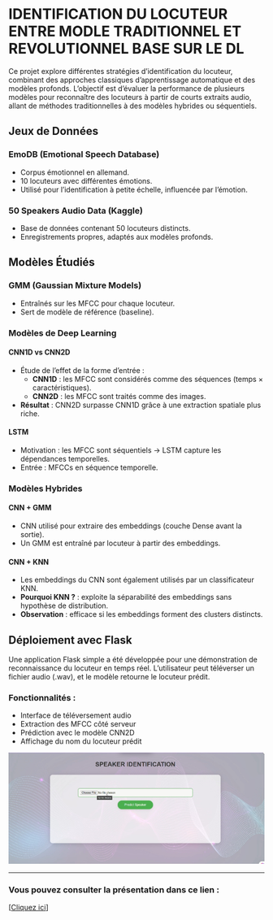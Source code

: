 # IDENTIFICATION DU LOCUTEUR ENTRE MODLE TRADITIONNEL ET REVOLUTIONNEL BASE SUR LE DL

Ce projet explore différentes stratégies d’identification du locuteur, combinant des approches classiques d’apprentissage automatique et des modèles profonds. L’objectif est d’évaluer la performance de plusieurs modèles pour reconnaître des locuteurs à partir de courts extraits audio, allant de méthodes traditionnelles à des modèles hybrides ou séquentiels.

## Jeux de Données

### EmoDB (Emotional Speech Database)
- Corpus émotionnel en allemand.
- 10 locuteurs avec différentes émotions.
- Utilisé pour l’identification à petite échelle, influencée par l’émotion.

### 50 Speakers Audio Data (Kaggle)
- Base de données contenant 50 locuteurs distincts.
- Enregistrements propres, adaptés aux modèles profonds.

## Modèles Étudiés

### GMM (Gaussian Mixture Models)
- Entraînés sur les MFCC pour chaque locuteur.
- Sert de modèle de référence (baseline).

### Modèles de Deep Learning

#### CNN1D vs CNN2D
- Étude de l’effet de la forme d’entrée :
  - **CNN1D** : les MFCC sont considérés comme des séquences (temps × caractéristiques).
  - **CNN2D** : les MFCC sont traités comme des images.
- **Résultat** : CNN2D surpasse CNN1D grâce à une extraction spatiale plus riche.

#### LSTM
- Motivation : les MFCC sont séquentiels → LSTM capture les dépendances temporelles.
- Entrée : MFCCs en séquence temporelle.

### Modèles Hybrides

#### CNN + GMM
- CNN utilisé pour extraire des embeddings (couche Dense avant la sortie).
- Un GMM est entraîné par locuteur à partir des embeddings.

#### CNN + KNN
- Les embeddings du CNN sont également utilisés par un classificateur KNN.
- **Pourquoi KNN ?** : exploite la séparabilité des embeddings sans hypothèse de distribution.
- **Observation** : efficace si les embeddings forment des clusters distincts.

## Déploiement avec Flask

Une application Flask simple a été développée pour une démonstration de reconnaissance du locuteur en temps réel. L’utilisateur peut téléverser un fichier audio (.wav), et le modèle retourne le locuteur prédit.

### Fonctionnalités :
- Interface de téléversement audio  
- Extraction des MFCC côté serveur  
- Prédiction avec le modèle CNN2D  
- Affichage du nom du locuteur prédit  

![Aperçu de l'application Flask](images/interface.jpeg)


---

### Vous pouvez consulter la présentation dans ce lien :
  [[Cliquez ici](https://www.canva.com/design/DAGkz1NCJhQ/8CKwQhID4vG01Lq6bWDQ6g/view?utm_content=DAGkz1NCJhQ&utm_campaign=designshare&utm_medium=link2&utm_source=uniquelinks&utlId=h35383e5990#45)]


